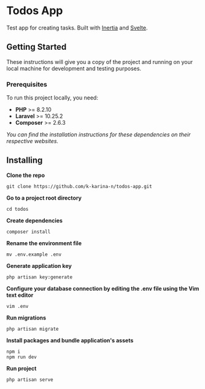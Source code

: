 # Todos App

Test app for creating tasks. Built with [Inertia](https://inertiajs.com/) and [Svelte](https://svelte.dev/).

## Getting Started
These instructions will give you a copy of the project and running on your local machine for development and testing purposes. 

### Prerequisites
To run this project locally, you need:

- **PHP** >= 8.2.10
- **Laravel** >= 10.25.2
- **Composer** >= 2.6.3

*You can find the installation instructions for these dependencies on their respective websites.*

## Installing
**Clone the repo**
```
git clone https://github.com/k-karina-n/todos-app.git
```

**Go to a project root directory**
```
cd todos
```

**Create dependencies**
```
composer install
```

**Rename the environment file** 
```
mv .env.example .env 
```

**Generate application key**
```
php artisan key:generate
```

**Configure your database connection by editing the .env file using the Vim text editor** 
```
vim .env
```

**Run migrations** 
```
php artisan migrate
```

**Install packages and bundle application's assets**
```
npm i
npm run dev
```

**Run project**
```
php artisan serve
```
